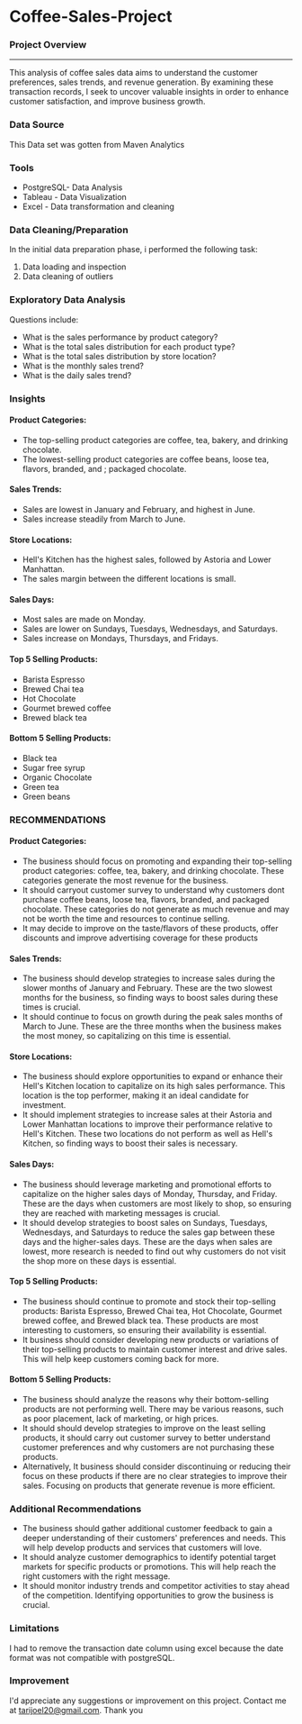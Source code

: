 # Coffee-Sales-Project

### Project Overview
---
This analysis of coffee sales data aims to understand the customer preferences, sales trends, and revenue generation. By examining these transaction records, I seek to uncover valuable insights in order to enhance customer satisfaction, 
and improve business growth.

### Data Source
This Data set was gotten from Maven Analytics

### Tools
- PostgreSQL- Data Analysis
- Tableau - Data Visualization
- Excel - Data transformation and cleaning

### Data Cleaning/Preparation
 In the initial data preparation phase, i performed the following task:
1. Data loading and inspection
3. Data cleaning of outliers
   
### Exploratory Data Analysis 
 Questions include:
- What is the sales performance by product category?
- What is the total sales distribution for each product type?
- What is the total sales distribution by store location?
- What is the monthly sales trend?
- What is the daily sales trend?
  
### Insights
#### Product Categories:
- The top-selling product categories are coffee, tea, bakery, and drinking chocolate.
- The lowest-selling product categories are coffee beans, loose tea, flavors, branded, and ;
  packaged chocolate.

#### Sales Trends:
- Sales are lowest in January and February, and highest in June.
- Sales increase steadily from March to June.

#### Store Locations:
- Hell's Kitchen has the highest sales, followed by Astoria and Lower Manhattan.
- The sales margin between the different locations is small.

#### Sales Days:
- Most sales are made on Monday.
- Sales are lower on Sundays, Tuesdays, Wednesdays, and Saturdays.
- Sales increase on Mondays, Thursdays, and Fridays.

#### Top 5 Selling Products:
- Barista Espresso
- Brewed Chai tea
- Hot Chocolate
- Gourmet brewed coffee
- Brewed black tea

#### Bottom 5 Selling Products:
- Black tea
- Sugar free syrup
- Organic Chocolate
- Green tea
- Green beans  

### RECOMMENDATIONS
#### Product Categories:
- The business should focus on promoting and expanding their top-selling product categories: coffee, tea, bakery, and drinking chocolate. These categories generate the most revenue for the business.
- It should carryout customer survey to understand why customers dont purchase  coffee beans, loose tea, flavors, branded, and packaged chocolate. These categories do not generate as much revenue and may not be worth the time and resources to continue selling.
- It may decide to improve on the taste/flavors of these products, offer discounts and improve advertising coverage for these products

#### Sales Trends:
- The business should develop strategies to increase sales during the slower months of January and February. These are the two slowest months for the business, so finding ways to boost sales during these times is crucial.
- It should continue to focus on growth during the peak sales months of March to June. These are the three months when the business makes the most money, so capitalizing on this time is essential.

#### Store Locations:
- The business should explore opportunities to expand or enhance their Hell's Kitchen location to capitalize on its high sales performance. This location is the top performer, making it an ideal candidate for investment.
- It should implement strategies to increase sales at their Astoria and Lower Manhattan locations to improve their performance relative to Hell's Kitchen. These two locations do not perform as well as Hell's Kitchen, so finding ways to boost their sales is necessary.

#### Sales Days:
- The business should leverage marketing and promotional efforts to capitalize on the higher sales days of Monday, Thursday, and Friday. These are the days when customers are most likely to shop, so ensuring they are reached with marketing messages is crucial.
- It should develop strategies to boost sales on Sundays, Tuesdays, Wednesdays, and Saturdays to reduce the sales gap between these days and the higher-sales days. These are the days when sales are lowest, more research is needed to find out why  customers do not visit the shop more on these days is essential.

#### Top 5 Selling Products:
- The business should continue to promote and stock their top-selling products: Barista Espresso, Brewed Chai tea, Hot Chocolate, Gourmet brewed coffee, and Brewed black tea. These products are most interesting to customers, so ensuring their availability is essential.
- It business should consider developing new products or variations of their top-selling products to maintain customer interest and drive sales. This will help keep customers coming back for more.

#### Bottom 5 Selling Products:
- The business should analyze the reasons why their bottom-selling products are not performing well. There may be various reasons, such as poor placement, lack of marketing, or high prices.
- It should should develop strategies to improve on the least selling products, it should carry out customer survey to better understand customer preferences and why customers are not purchasing these products.
- Alternatively, It business should consider discontinuing or reducing their focus on these products if there are no clear strategies to improve their sales. Focusing on products that generate revenue is more efficient.

### Additional Recommendations
- The business should gather additional customer feedback to gain a deeper understanding of their customers' preferences and needs. This will help develop products and services that customers will love.
- It  should analyze customer demographics to identify potential target markets for specific products or promotions. This will help reach the right customers with the right message.
- It should monitor industry trends and competitor activities to stay ahead of the competition. Identifying opportunities to grow the business is crucial.

### Limitations
  I had to remove the transaction date column using excel because the date format was not compatible with postgreSQL.
  
### Improvement
I'd appreciate any suggestions or improvement on this project. Contact me at tarijoel20@gmail.com. Thank you
